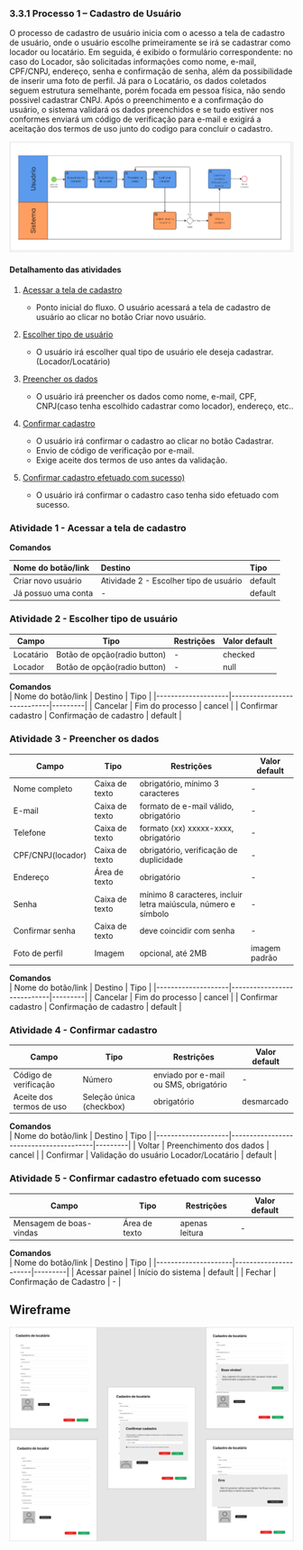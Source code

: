 ### 3.3.1 Processo 1 – Cadastro de Usuário
O processo de cadastro de usuário inicia com o acesso a tela de cadastro de usuário, onde o usuário escolhe primeiramente se irá se cadastrar como locador ou locatário. Em seguida, é exibido o formulário correspondente: no caso do Locador, são solicitadas informações como nome, e-mail, CPF/CNPJ, endereço, senha e confirmação de senha, além da possibilidade de inserir uma foto de perfil. Já para o Locatário, os dados coletados seguem estrutura semelhante, porém focada em pessoa física, não sendo possivel cadastrar CNPJ. Após o preenchimento e a confirmação do usuário, o sistema validará os dados preenchidos e se tudo estiver nos conformes enviará um código de verificação para e-mail e exigirá a aceitação dos termos de uso junto do codigo para concluir o cadastro. 

![Modelo BPMN do PROCESSO 1 - Cadastro de Usuário](../images/processo1_bpmn.png "Cadastro de Usuário")

#### Detalhamento das atividades

1. [Acessar a tela de cadastro](#atividade-1---acessar-a-tela-de-cadastro)
   - Ponto inicial do fluxo. O usuário acessará a tela de cadastro de usuário ao clicar no botão Criar novo usuário.
     
2. [Escolher tipo de usuário](#atividade-2---escolher-tipo-de-usuário)
   - O usuário irá escolher qual tipo de usuário ele deseja cadastrar.(Locador/Locatário)

3. [Preencher os dados](#atividade-3---preencher-os-dados)
   - O usuário irá preencher os dados como nome, e-mail, CPF, CNPJ(caso tenha escolhido cadastrar como locador), endereço, etc..
     
4. [Confirmar cadastro](#atividade-4---confirmar-cadastro)
   - O usuário irá confirmar o cadastro ao clicar no botão Cadastrar.
   - Envio de código de verificação por e-mail.  
   - Exige aceite dos termos de uso antes da validação.
     
5. [Confirmar cadastro efetuado com sucesso)](#atividade-5---confirmar-cadastro-efetuado-com-sucesso)
   - O usuário irá confirmar o cadastro caso tenha sido efetuado com sucesso.  

### Atividade 1 - Acessar a tela de cadastro

**Comandos**

| Nome do botão/link | Destino | Tipo |
| :--- | :--- | :--- |
| Criar novo usuário | Atividade 2 - Escolher tipo de usuário | default |
| Já possuo uma conta| - | default |

  
### Atividade 2 - Escolher tipo de usuário

| Campo            | Tipo           | Restrições                                                     | Valor default   |
|------------------|----------------|----------------------------------------------------------------|-----------------|
| Locatário | Botão de opção(radio button) | -    | checked            |
| Locador   | Botão de opção(radio button) | -    | null               |

**Comandos**  
| Nome do botão/link | Destino                    | Tipo    |
|--------------------|----------------------------|---------|
| Cancelar           | Fim do processo            | cancel  |
| Confirmar cadastro | Confirmação de cadastro    | default |

### Atividade 3 - Preencher os dados

| Campo            | Tipo           | Restrições                                                     | Valor default   |
|------------------|----------------|----------------------------------------------------------------|-----------------|
| Nome completo    | Caixa de texto | obrigatório, mínimo 3 caracteres                               | -              |
| E-mail           | Caixa de texto | formato de e-mail válido, obrigatório                          | -              |
| Telefone         | Caixa de texto | formato (xx) xxxxx-xxxx, obrigatório                           | -              |
| CPF/CNPJ(locador)| Caixa de texto | obrigatório, verificação de duplicidade                        | -              |
| Endereço         | Área de texto  | obrigatório                                                    | -              |
| Senha            | Caixa de texto | mínimo 8 caracteres, incluir letra maiúscula, número e símbolo | -              |
| Confirmar senha  | Caixa de texto | deve coincidir com senha                                       | -              |
| Foto de perfil   | Imagem         | opcional, até 2MB                                              | imagem padrão  |

**Comandos**  
| Nome do botão/link | Destino                    | Tipo    |
|--------------------|----------------------------|---------|
| Cancelar           | Fim do processo            | cancel  |
| Confirmar cadastro | Confirmação de cadastro    | default |


### Atividade 4 - Confirmar cadastro
| Campo                    | Tipo                     | Restrições                                      | Valor default |
|--------------------------|--------------------------|-------------------------------------------------|---------------|
| Código de verificação    | Número                   | enviado por e-mail ou SMS, obrigatório          | -             |
| Aceite dos termos de uso | Seleção única (checkbox) | obrigatório                                     | desmarcado    |

**Comandos**  
| Nome do botão/link | Destino                                | Tipo    |
|--------------------|----------------------------------------|---------|
| Voltar             | Preenchimento dos dados                | cancel  |
| Confirmar          | Validação do usuário Locador/Locatário | default |


### Atividade 5 - Confirmar cadastro efetuado com sucesso
| Campo                   | Tipo          | Restrições            | Valor default       |
|-------------------------|---------------|-----------------------|---------------------|
| Mensagem de boas-vindas | Área de texto | apenas leitura        | -                   |

**Comandos**  
| Nome do botão/link  | Destino              | Tipo    |
|---------------------|----------------------|---------|
| Acessar painel      | Início do sistema    | default |
| Fechar      | Confirmação de Cadastro    | - |

## Wireframe
![Wireframe do PROCESSO 1 - Cadastro de Usuário](../images/Wireframe_Cadastro_Colmeia.jpg "Wireframe de baixa fidelidade")
